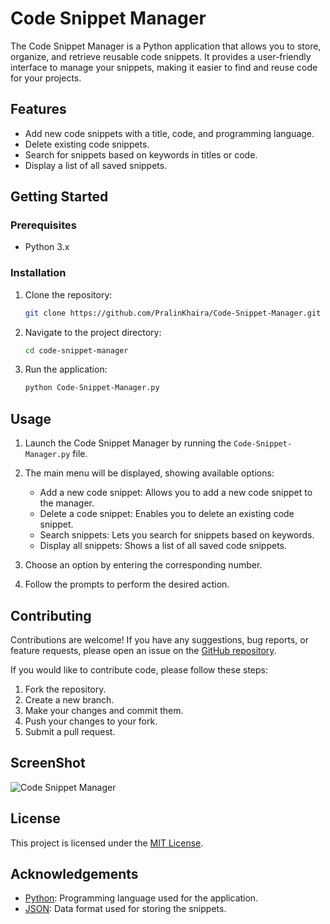 # Code Snippet Manager

The Code Snippet Manager is a Python application that allows you to store, organize, and retrieve reusable code snippets. It provides a user-friendly interface to manage your snippets, making it easier to find and reuse code for your projects.

## Features

- Add new code snippets with a title, code, and programming language.
- Delete existing code snippets.
- Search for snippets based on keywords in titles or code.
- Display a list of all saved snippets.

## Getting Started

### Prerequisites

- Python 3.x

### Installation

1. Clone the repository:

   ```bash
   git clone https://github.com/PralinKhaira/Code-Snippet-Manager.git
   ```

2. Navigate to the project directory:

   ```bash
   cd code-snippet-manager
   ```

3. Run the application:

   ```bash
   python Code-Snippet-Manager.py
   ```

## Usage

1. Launch the Code Snippet Manager by running the `Code-Snippet-Manager.py` file.

2. The main menu will be displayed, showing available options:

   - Add a new code snippet: Allows you to add a new code snippet to the manager.
   - Delete a code snippet: Enables you to delete an existing code snippet.
   - Search snippets: Lets you search for snippets based on keywords.
   - Display all snippets: Shows a list of all saved code snippets.

3. Choose an option by entering the corresponding number.

4. Follow the prompts to perform the desired action.

## Contributing

Contributions are welcome! If you have any suggestions, bug reports, or feature requests, please open an issue on the [GitHub repository](https://github.com/BitH0xker/Code-Snippet-Manager). 

If you would like to contribute code, please follow these steps:

1. Fork the repository.
2. Create a new branch.
3. Make your changes and commit them.
4. Push your changes to your fork.
5. Submit a pull request.

## ScreenShot

![Code Snippet Manager](https://i.imgur.com/fYAKJST.png)

## License

This project is licensed under the [MIT License](LICENSE).

## Acknowledgements

- [Python](https://www.python.org/): Programming language used for the application.
- [JSON](https://www.json.org/): Data format used for storing the snippets.
